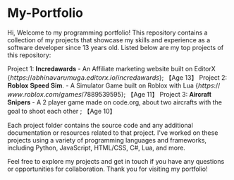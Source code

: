 # My-Portfolio

Hi, Welcome to my programming portfolio! This repository contains a collection of my projects that showcase my skills and experience as a software developer since 13 years old. Listed below are my top projects of this repository:

Project 1: 𝐈𝐧𝐜𝐫𝐞𝐝𝐚𝐰𝐚𝐫𝐝𝐬 - An Affiliate marketing website built on EditorX {𝘩𝘵𝘵𝘱𝘴://𝘢𝘣𝘩𝘪𝘯𝘢𝘷𝘢𝘳𝘶𝘮𝘶𝘨𝘢.𝘦𝘥𝘪𝘵𝘰𝘳𝘹.𝘪𝘰/𝘪𝘯𝘤𝘳𝘦𝘥𝘢𝘸𝘢𝘳𝘥𝘴};         【Age 13】
Project 2: 𝐑𝐨𝐛𝐥𝐨𝐱 𝐒𝐩𝐞𝐞𝐝 𝐒𝐢𝐦. - A Simulator Game built on Roblox with Lua {𝘩𝘵𝘵𝘱𝘴://𝘸𝘸𝘸.𝘳𝘰𝘣𝘭𝘰𝘹.𝘤𝘰𝘮/𝘨𝘢𝘮𝘦𝘴/7889539595};            【Age 11】
Project 3: 𝐀𝐢𝐫𝐜𝐫𝐚𝐟𝐭 𝐒𝐧𝐢𝐩𝐞𝐫𝐬  - A 2 player game made on code.org, about two aircrafts with the goal to shoot each other ;          【Age 10】

Each project folder contains the source code and any additional documentation or resources related to that project. I've worked on these projects using a variety of programming languages and frameworks, including Python, JavaScript, HTML/CSS, C#, Lua, and more.

Feel free to explore my projects and get in touch if you have any questions or opportunities for collaboration. Thank you for visiting my portfolio!
